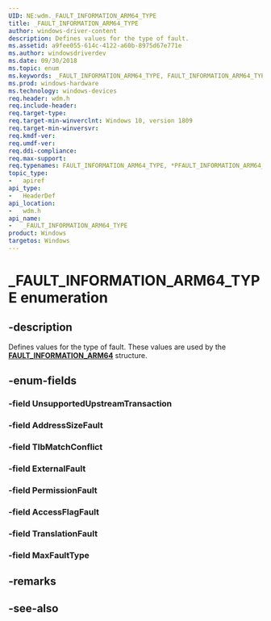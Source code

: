```yaml
---
UID: NE:wdm._FAULT_INFORMATION_ARM64_TYPE
title: _FAULT_INFORMATION_ARM64_TYPE
author: windows-driver-content
description: Defines values for the type of fault. 
ms.assetid: a9fee055-614c-4122-a60b-8975d67e771e
ms.author: windowsdriverdev
ms.date: 09/30/2018
ms.topic: enum
ms.keywords: _FAULT_INFORMATION_ARM64_TYPE, FAULT_INFORMATION_ARM64_TYPE, *PFAULT_INFORMATION_ARM64_TYPE, 
ms.prod: windows-hardware
ms.technology: windows-devices
req.header: wdm.h
req.include-header:
req.target-type:
req.target-min-winverclnt: Windows 10, version 1809
req.target-min-winversvr:
req.kmdf-ver:
req.umdf-ver:
req.ddi-compliance:
req.max-support:
req.typenames: FAULT_INFORMATION_ARM64_TYPE, *PFAULT_INFORMATION_ARM64_TYPE
topic_type: 
-	apiref
api_type: 
-	HeaderDef
api_location: 
-	wdm.h
api_name: 
-	_FAULT_INFORMATION_ARM64_TYPE
product: Windows
targetos: Windows
---
```


# _FAULT_INFORMATION_ARM64_TYPE enumeration

## -description
Defines values for the type of fault. These values are used by the [**FAULT_INFORMATION_ARM64**](ns-wdm-_fault_information_arm64.md) structure.


## -enum-fields

### -field UnsupportedUpstreamTransaction 
### -field AddressSizeFault 
### -field TlbMatchConflict 
### -field ExternalFault 
### -field PermissionFault 
### -field AccessFlagFault 
### -field TranslationFault 
### -field MaxFaultType 

## -remarks

## -see-also